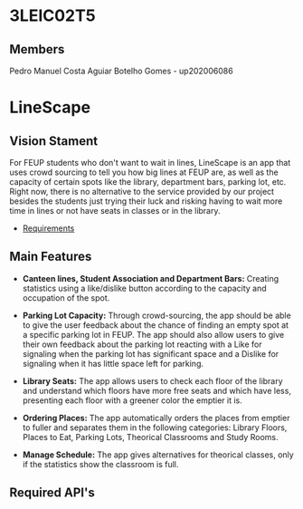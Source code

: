 # 3LEIC02T5

## Members

Pedro Manuel Costa Aguiar Botelho Gomes - up202006086

# LineScape

## Vision Stament
For FEUP students who don't want to wait in lines, LineScape is an app that uses crowd sourcing to tell you how big lines at FEUP are, as well as the capacity of certain spots like the library, department bars, parking lot, etc. Right now, there is no alternative to the service provided by our project besides the students just trying their luck and risking having to wait more time in lines or not have seats in classes or in the library.
- [Requirements](https://github.com/LEIC-ES-2021-22/templates/blob/main/docs/requirements.md)

## Main Features
- **Canteen lines, Student Association and Department Bars:** Creating statistics using a like/dislike button according to the capacity and occupation of the spot.

- **Parking Lot Capacity:** Through crowd-sourcing, the app should be able to give the user feedback about the chance of finding an empty spot at a specific parking lot in FEUP. The app should also allow users to give their own feedback about the parking lot reacting with a Like for signaling when the parking lot has significant space and a Dislike for signaling when it has little space left for parking.

- **Library Seats:** The app allows users to check each floor of the library and understand which floors have more free seats and which have less, presenting each floor with a greener color the emptier it is.

- **Ordering Places:** The app automatically orders the places from emptier to fuller and separates them in the following categories: Library Floors, Places to Eat, Parking Lots, Theorical Classrooms and Study Rooms.

- **Manage Schedule:** The app gives alternatives for theorical classes, only if the statistics show the classroom is full.

## Required API's
